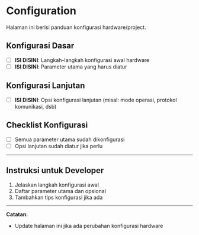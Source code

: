 # Configuration

Halaman ini berisi panduan konfigurasi hardware/project.

## Konfigurasi Dasar
- [ ] **ISI DISINI**: Langkah-langkah konfigurasi awal hardware
- [ ] **ISI DISINI**: Parameter utama yang harus diatur

## Konfigurasi Lanjutan
- [ ] **ISI DISINI**: Opsi konfigurasi lanjutan (misal: mode operasi, protokol komunikasi, dsb)

## Checklist Konfigurasi
- [ ] Semua parameter utama sudah dikonfigurasi
- [ ] Opsi lanjutan sudah diatur jika perlu

---

## Instruksi untuk Developer
1. Jelaskan langkah konfigurasi awal
2. Daftar parameter utama dan opsional
3. Tambahkan tips konfigurasi jika ada

---

**Catatan:**
- Update halaman ini jika ada perubahan konfigurasi hardware 
